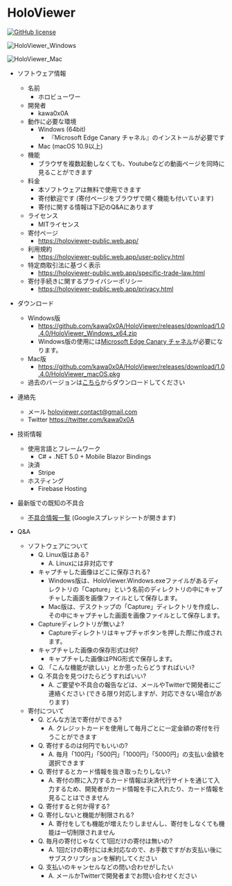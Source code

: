 # HoloViewer

[![GitHub license](https://img.shields.io/github/license/kawa0x0A/HoloViewer)](https://github.com/kawa0x0A/HoloViewer/blob/main/LICENSE)

![HoloViewer_Windows](https://user-images.githubusercontent.com/10515785/103134135-53fc3680-46f2-11eb-8d0d-c6e4d9d1dc82.png)

![HoloViewer_Mac](https://user-images.githubusercontent.com/10515785/103134186-ca993400-46f2-11eb-9603-35a61e424921.png)

* ソフトウェア情報
  * 名前
    * ホロビューワー
  * 開発者
    * kawa0x0A
  * 動作に必要な環境
    * Windows (64bit)
      * 『Microsoft Edge Canary チャネル』のインストールが必要です
    * Mac (macOS 10.9以上)
  * 機能
    * ブラウザを複数起動しなくても、Youtubeなどの動画ページを同時に見ることができます
  * 料金
    * 本ソフトウェアは無料で使用できます
    * 寄付歓迎です (寄付ページをブラウザで開く機能も付いています)
    * 寄付に関する情報は下記のQ&Aにあります
  * ライセンス
    * MITライセンス
  * 寄付ページ
    * https://holoviewer-public.web.app/
  * 利用規約
    * https://holoviewer-public.web.app/user-policy.html
  * 特定商取引法に基づく表示
    * https://holoviewer-public.web.app/specific-trade-law.html
  * 寄付手続きに関するプライバシーポリシー
    * https://holoviewer-public.web.app/privacy.html

* ダウンロード
  * Windows版
    * https://github.com/kawa0x0A/HoloViewer/releases/download/1.0.4.0/HoloViewer_Windows_x64.zip
    * Windows版の使用には[Microsoft Edge Canary チャネル](https://www.microsoftedgeinsider.com/ja-jp/download)が必要になります。
  * Mac版
    * https://github.com/kawa0x0A/HoloViewer/releases/download/1.0.4.0/HoloViewer_macOS.pkg
  * 過去のバージョンは[こちら](https://github.com/kawa0x0A/HoloViewer/releases)からダウンロードしてください

* 連絡先
  * メール holoviewer.contact@gmail.com
  * Twitter https://twitter.com/kawa0x0A

* 技術情報
  * 使用言語とフレームワーク
    * C# + .NET 5.0 + Mobile Blazor Bindings
  * 決済
    * Stripe
  * ホスティング
    * Firebase Hosting

* 最新版での既知の不具合
  * [不具合情報一覧](https://docs.google.com/spreadsheets/d/1YBC7Tw2uv1DNkixUyVOATebgyF0IwTOW15bDXMFW1RI/edit?usp=sharing) (Googleスプレッドシートが開きます)

* Q&A
  * ソフトウェアについて
    * Q. Linux版はある?
      * A. Linuxには非対応です
    * キャプチャした画像はどこに保存される?
      * Windows版は、HoloViewer.Windows.exeファイルがあるディレクトリの「Capture」という名前のディレクトリの中にキャプチャした画面を画像ファイルとして保存します。
      * Mac版は、デスクトップの「Capture」ディレクトリを作成し、その中にキャプチャした画面を画像ファイルとして保存します。
    * Captureディレクトリが無いよ?
      * Captureディレクトリはキャプチャボタンを押した際に作成されます。
    * キャプチャした画像の保存形式は何?
      * キャプチャした画像はPNG形式で保存します。
    * Q. 「こんな機能が欲しい」とか思ったらどうすればいい?
    * Q. 不具合を見つけたらどうすればいい?
      * A. ご要望や不具合の報告などは、メールやTwitterで開発者にご連絡ください (できる限り対応しますが、対応できない場合があります)
  * 寄付について
    * Q. どんな方法で寄付ができる?
      * A. クレジットカードを使用して毎月ごとに一定金額の寄付を行うことができます
    * Q. 寄付するのは何円でもいいの?
      * A. 毎月「100円」「500円」「1000円」「5000円」の支払い金額を選択できます
    * Q. 寄付するとカード情報を抜き取ったりしない?
      * A. 寄付の際に入力するカード情報は決済代行サイトを通じて入力するため、開発者がカード情報を手に入れたり、カード情報を見ることはできません
    * Q. 寄付すると何か得する?
    * Q. 寄付しないと機能が制限される?
      * A. 寄付をしても機能が増えたりしませんし、寄付をしなくても機能は一切制限されません
    * Q. 毎月の寄付じゃなくて1回だけの寄付は無いの?
      * A. 1回だけの寄付には未対応なので、お手数ですがお支払い後にサブスクリプションを解約してください
    * Q. 支払いのキャンセルなどの問い合わせがしたい
      * A. メールかTwitterで開発者までお問い合わせください
